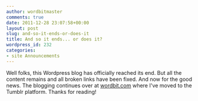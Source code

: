 ```yaml
---
author: wordbitmaster
comments: true
date: 2011-12-28 23:07:58+00:00
layout: post
slug: and-so-it-ends-or-does-it
title: And so it ends... or does it?
wordpress_id: 232
categories:
- site Announcements
---
```


Well folks, this Wordpress blog has officially reached its end. But all the content remains and all broken links have been fixed. And now for the good news. The blogging continues over at [wordbit.com](http://www.wordbit.com) where I've moved to the Tumblr platform. Thanks for reading!
